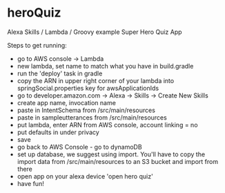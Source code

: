 # heroQuiz
Alexa Skills / Lambda / Groovy example Super Hero Quiz App

Steps to get running:

- go to AWS console -> Lambda
- new lambda, set name to match what you have in build.gradle
- run the 'deploy' task in gradle
- copy the ARN in upper right corner of your lambda into springSocial.properties key for awsApplicationIds
- go to developer.amazon.com -> Alexa -> Skills -> Create New Skills
- create app name, invocation name
- paste in IntentSchema from /src/main/resources
- paste in sampleutterances from /src/main/resources
- put lambda, enter ARN from AWS console, account linking = no
- put defaults in under privacy
- save
- go back to AWS Console - go to dynamoDB
- set up database, we suggest using import. You'll have to copy the import data from /src/main/resources to an S3 bucket and import from there
- open app on your alexa device 'open hero quiz'
- have fun!
